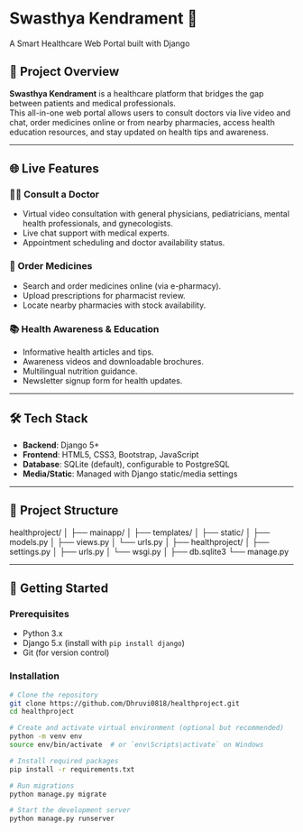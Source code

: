 # Swasthya Kendrament 🏥  
A Smart Healthcare Web Portal built with Django

## 📌 Project Overview

**Swasthya Kendrament** is a healthcare platform that bridges the gap between patients and medical professionals. <br>
This all-in-one web portal allows users to consult doctors via live video and chat, order medicines online or from nearby pharmacies, access health education resources, and stay updated on health tips and awareness.

---

## 🌐 Live Features

### 👨‍⚕️ Consult a Doctor
- Virtual video consultation with general physicians, pediatricians, mental health professionals, and gynecologists.
- Live chat support with medical experts.
- Appointment scheduling and doctor availability status.

### 💊 Order Medicines
- Search and order medicines online (via e-pharmacy).
- Upload prescriptions for pharmacist review.
- Locate nearby pharmacies with stock availability.

### 📚 Health Awareness & Education
- Informative health articles and tips.
- Awareness videos and downloadable brochures.
- Multilingual nutrition guidance.
- Newsletter signup form for health updates.

---

## 🛠️ Tech Stack

- **Backend**: Django 5+
- **Frontend**: HTML5, CSS3, Bootstrap, JavaScript
- **Database**: SQLite (default), configurable to PostgreSQL
- **Media/Static**: Managed with Django static/media settings

---

## 📁 Project Structure

healthproject/
│
├── mainapp/
│ ├── templates/
│ ├── static/
│ ├── models.py
│ ├── views.py
│ └── urls.py
│
├── healthproject/
│ ├── settings.py
│ ├── urls.py
│ └── wsgi.py
│
├── db.sqlite3
└── manage.py


---

## 🚀 Getting Started

### Prerequisites

- Python 3.x
- Django 5.x (install with `pip install django`)
- Git (for version control)

### Installation

```bash
# Clone the repository
git clone https://github.com/Dhruvi0818/healthproject.git
cd healthproject

# Create and activate virtual environment (optional but recommended)
python -m venv env
source env/bin/activate  # or `env\Scripts\activate` on Windows

# Install required packages
pip install -r requirements.txt

# Run migrations
python manage.py migrate

# Start the development server
python manage.py runserver

